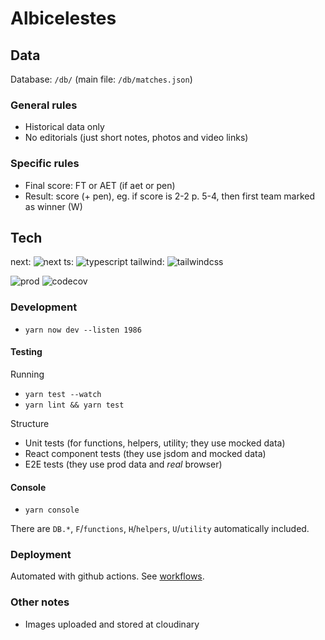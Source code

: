 # Albicelestes

## Data

Database: `/db/` (main file: `/db/matches.json`)

### General rules

- Historical data only
- No editorials (just short notes, photos and video links)

### Specific rules

- Final score: FT or AET (if aet or pen)
- Result: score (+ pen), eg. if score is 2-2 p. 5-4, then first team marked as winner (W)

## Tech

next: ![next](https://badge.fury.io/js/next.svg)
ts: ![typescript](https://badge.fury.io/js/typescript.svg)
tailwind: ![tailwindcss](https://badge.fury.io/js/tailwindcss.svg)

![prod](https://github.com/sobstel/albicelestes/workflows/.github/workflows/prod.yml/badge.svg)
![codecov](https://codecov.io/gh/sobstel/albicelestes/branch/master/graph/badge.svg)

### Development

- `yarn now dev --listen 1986`

#### Testing

Running

- `yarn test --watch`
- `yarn lint && yarn test`

Structure

- Unit tests (for functions, helpers, utility; they use mocked data)
- React component tests (they use jsdom and mocked data)
- E2E tests (they use prod data and _real_ browser)

#### Console

- `yarn console`

There are `DB.*`, `F`/`functions`, `H`/`helpers`, `U`/`utility` automatically included.

### Deployment

Automated with github actions. See [workflows](./github/workflows).

### Other notes

- Images uploaded and stored at cloudinary
